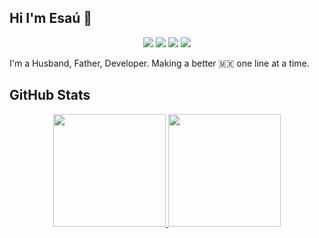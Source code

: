 ## Hi I'm Esaú 👋

<p align="center">
  <a href="https://www.esauortega.comm"><img src="https://img.shields.io/badge/-Website-blueviolet?style=for-the-badge"/></a>
  <a href="https://www.linkedin.com/in/esauop/"><img src="https://img.shields.io/badge/-LinkedIn-blue?style=for-the-badge&logo=Linkedin&logoColor=white"/></a>
  <a href="https://twitter.com/esauop"><img src="https://img.shields.io/badge/-Twitter-blue?style=for-the-badge&logo=Twitter&logoColor=white"/></a>
  <a href="https://www.instagram.com/esauop/"><img src="https://img.shields.io/badge/-Instagram-orange?style=for-the-badge&logo=Instagram&logoColor=white"/></a>
</p>

I'm a Husband, Father, Developer. Making a better 🇲🇽 one line at a time.

<!--
**esauOp/esauop** is a ✨ _special_ ✨ repository because its `README.md` (this file) appears on your GitHub profile.

Here are some ideas to get you started:

- 🔭 I’m currently working on ...
- 🌱 I’m currently learning ...
- 👯 I’m looking to collaborate on ...
- 🤔 I’m looking for help with ...
- 💬 Ask me about ...
- 📫 How to reach me: ... 
- 😄 Pronouns: ...
- ⚡ Fun fact: ...
-->

## GitHub Stats

<p align="center">
  <a href="https://github.com/esauop">
    <img height="180em" src="https://github-readme-stats.vercel.app/api?username=esauop&theme=buefy&count_private=true&show_icons=true&include_all_commits=true"/>
    <img height="180em" src="https://github-readme-stats-eight-theta.vercel.app/api/top-langs/?username=esauop&theme=buefy&layout=compact&langs_count=6"/>
  </a>
</p>


